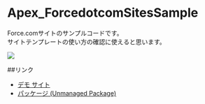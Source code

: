 Apex_ForcedotcomSitesSample
===========================

Force.comサイトのサンプルコードです。  
サイトテンプレートの使い方の確認に使えると思います。  

<img src="http://f.st-hatena.com/images/fotolife/t/tyoshikawa1106/20140713/20140713231945.png?1405261263" />  
  
##リンク
- <a href="https://ty-yoshikawa-demo-site-developer-edition.na15.force.com/" target="_blank">デモ サイト</a>
- <a href="https://login.salesforce.com/packaging/installPackage.apexp?p0=04ti0000000TXCY" target="_blank">パッケージ (Unmanaged Package)</a>
